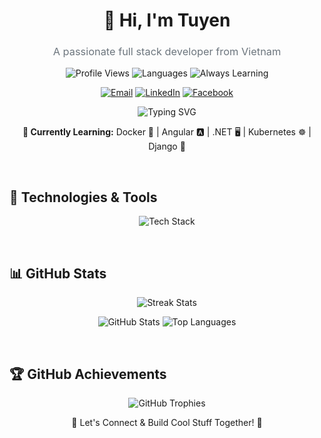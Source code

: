 <h1 align="center">👋 Hi, I'm Tuyen</h1>
<h3 align="center" style="font-weight: 400; color: #6c757d;">A passionate full stack developer from Vietnam</h3>


<p align="center">
  <img src="https://komarev.com/ghpvc/?username=hatohui&label=Profile%20Views&color=0e75b6&style=flat-square" alt="Profile Views" />
  <img src="https://img.shields.io/badge/Languages-English%20%26%20Vietnamese-blue?style=flat-square" alt="Languages" />
  <img src="https://img.shields.io/badge/💡-Always%20Learning-yellow?style=flat-square" alt="Always Learning" />
</p>

<p align="center">
  <a href="mailto:hatohuidev@gmail.com"><img src="https://img.shields.io/badge/Email-D14836?style=for-the-badge&logo=gmail&logoColor=white" alt="Email" /></a>
  <a href="https://linkedin.com/in/hatohui"><img src="https://img.shields.io/badge/LinkedIn-0077B5?style=for-the-badge&logo=linkedin&logoColor=white" alt="LinkedIn" /></a>
  <a href="https://fb.com/sytuyen.le.7"><img src="https://img.shields.io/badge/Facebook-1877F2?style=for-the-badge&logo=facebook&logoColor=white" alt="Facebook" /></a>
</p>

<p align="center">
  <img src="https://readme-typing-svg.demolab.com?font=Fira+Code&pause=1000&color=00FF00&center=true&vCenter=true&width=435&lines=Always+Learning;Always+Building;Always+Growing" alt="Typing SVG" />
</p>

<p align="center">
  <strong>🌱 Currently Learning:</strong> Docker 🐳 | Angular 🅰️ | .NET 🖥️ | Kubernetes ☸️ | Django 🐍
</p>



</br>



## 🚀 **Technologies & Tools**

<p align="center">
  <img src="https://skillicons.dev/icons?i=angular,react,nextjs,ts,html,css,tailwind,nodejs,express,django,dotnet,spring,java,postgresql,mongodb,graphql,python,js,java,cpp,cs,bash,docker,kubernetes,githubactions,git,figma,linux,vscode" alt="Tech Stack" />
</p>

</br>


## 📊 **GitHub Stats**
<p align="center">
  <img src="https://github-readme-streak-stats.herokuapp.com/?user=hatohui&theme=radical&hide_border=true" alt="Streak Stats" />
</p>

<p align="center">
  <img src="https://github-readme-stats.vercel.app/api?username=hatohui&show_icons=true&theme=tokyonight&hide_border=true&count_private=true" alt="GitHub Stats" />
  <img src="https://github-readme-stats.vercel.app/api/top-langs/?username=hatohui&layout=compact&theme=tokyonight&hide_border=true&langs_count=8" alt="Top Languages" />
</p>

</br>


## 🏆 **GitHub Achievements**
<p align="center">
  <img src="https://github-profile-trophy.vercel.app/?username=hatohui&theme=darkhub&row=1&no-frame=true" alt="GitHub Trophies" />
</p>

<p align="center">🚀 Let's Connect & Build Cool Stuff Together! 🚀</p>
